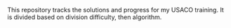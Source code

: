 This repository tracks the solutions and progress for my USACO training. It is divided based on division difficulty, then algorithm.
